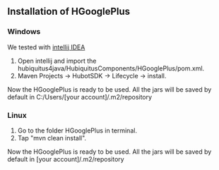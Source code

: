 ## Installation of HGooglePlus

### Windows

We tested with [intellij IDEA](http://www.jetbrains.com/idea/)

 1. Open intellij and import the hubiquitus4java/HubiquitusComponents/HGooglePlus/pom.xml.
 2. Maven Projects -> HubotSDK -> Lifecycle -> install.

Now the HGooglePlus is ready to be used. All the jars will be saved by default in C:/Users/[your account]/.m2/repository

### Linux

 1. Go to the folder HGooglePlus in terminal.
 2. Tap "mvn clean install".

Now the HGooglePlus is ready to be used. All the jars will be saved by default in [your account]/.m2/repository
